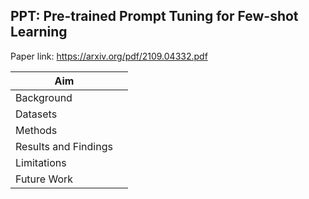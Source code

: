 ## PPT: Pre-trained Prompt Tuning for Few-shot Learning

Paper link: https://arxiv.org/pdf/2109.04332.pdf

| Aim | | 
| ------- | --- | 
| Background |  | 
| Datasets |  | 
| Methods |  |  
| Results and Findings|  | 
| Limitations | |  
| Future Work |  | 


